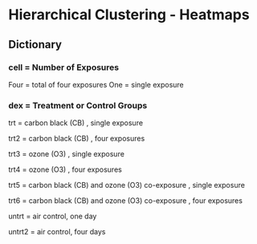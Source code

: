# Hierarchical Clustering - Heatmaps

## Dictionary

### cell = Number of Exposures
Four = total of four exposures
One = single exposure

### dex = Treatment or Control Groups
trt = carbon black (CB) , single exposure

trt2 = carbon black (CB) , four exposures

trt3 = ozone (O3) , single exposure

trt4 = ozone (O3) , four exposures

trt5 = carbon black (CB) and ozone (O3) co-exposure , single exposure

trt6 = carbon black (CB) and ozone (O3) co-exposure , four exposures

untrt = air control, one day

untrt2 = air control, four days
